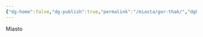```yaml
---
{"dg-home":false,"dg-publish":true,"permalink":"/miasta/gor-thak/","dgPassFrontmatter":true}
---
```


Miasto

<!--
Miasto zarządzane przez wojsko. Całe oparte jest o hierarchę i przemysł zbrojeniowy. Zarządza nim generał jakiśtam, który jest bezwzględnym i okrutnym jednak trzymającym się swojego kodeksu dyktatorem

1. **Konwencja:** Orcza inspiracja – Cytadela to miasto wojowników, pełne kolczastych pali i wież strażniczych, ozdobione trofeami z pokonanych wrogów. Wszyscy żyją w ścisłej hierarchii, gdzie każdy wojownik musi dowieść swej siły, aby przetrwać. Budynki są z drewna, kamienia i kości, co nadaje miastu dzikiego, pierwotnego charakteru.
2. **Nazwa:** **Gor’Thak** – nazwa inspirowana orczymi kulturami fantasy, surowa i groźna, podkreślająca siłę miasta.
3. **Imiona:** Orcze, krótkie, wojownicze: Grom, Uruk, Tharak, Gash, Druz, Kora, Grosh.
-->

